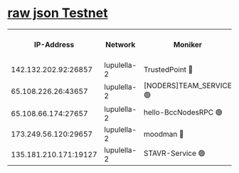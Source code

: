 [raw json Testnet](https://rpc-check.jaclalt.stavr.tech/jaclalt/rpc-jaclalt-result.json)
=

<table><tr><th>IP-Address</th><th>Network</th><th>Moniker</th><th>Latest Block Height</th><th>Earliest Block Height</th><th>Catching Up</th><th>Tx Index</th><th>Voting Power</th><th>Scan Time</th></tr><tr><td>142.132.202.92:26857</td><td>lupulella-2</td><td>TrustedPoint 🔴</td><td>6523436</td><td>6282001</td><td>False</td><td>off</td><td>5</td><td>2024-02-05T07:23:57.594107998UTC</td></tr><tr><td>65.108.226.26:43657</td><td>lupulella-2</td><td>[NODERS]TEAM_SERVICE 🟢</td><td>6523437</td><td>6282001</td><td>False</td><td>on</td><td>0</td><td>2024-02-05T07:23:58.097977366UTC</td></tr><tr><td>65.108.66.174:27657</td><td>lupulella-2</td><td>hello-BccNodesRPC 🟢</td><td>6523436</td><td>6394001</td><td>False</td><td>on</td><td>0</td><td>2024-02-05T07:23:54.849235568UTC</td></tr><tr><td>173.249.56.120:29657</td><td>lupulella-2</td><td>moodman 🔴</td><td>6523436</td><td>6423436</td><td>False</td><td>off</td><td>940134</td><td>2024-02-05T07:23:57.288393842UTC</td></tr><tr><td>135.181.210.171:19127</td><td>lupulella-2</td><td>STAVR-Service 🟢</td><td>6523434</td><td>6522001</td><td>False</td><td>on</td><td>0</td><td>2024-02-05T07:23:46.193780679UTC</td></tr></table>

